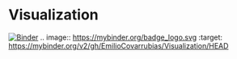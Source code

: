 # Visualization
[![Binder](https://mybinder.org/badge_logo.svg)](https://mybinder.org/v2/gh/EmilioCovarrubias/Visualization/HEAD)
.. image:: https://mybinder.org/badge_logo.svg
 :target: https://mybinder.org/v2/gh/EmilioCovarrubias/Visualization/HEAD
